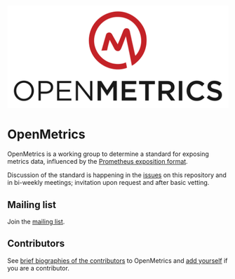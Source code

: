 
![OpenMetrics Logo](static/images/logo/openmetrics.png)

# OpenMetrics

OpenMetrics is a working group to determine a standard for exposing metrics
data, influenced by the [Prometheus exposition
format](https://prometheus.io/docs/instrumenting/exposition_formats/).

Discussion of the standard is happening in the
[issues](https://github.com/RichiH/OpenMetrics/issues) on this repository and in bi-weekly meetings; invitation upon request and after basic vetting.

## Mailing list

Join the [mailing list](https://groups.google.com/forum/m/#!forum/openmetrics).

## Contributors

See [brief biographies of the
contributors](https://github.com/RichiH/OpenMetrics/blob/master/CONTRIBUTORS.md)
to OpenMetrics and [add
yourself](https://github.com/RichiH/OpenMetrics/edit/master/CONTRIBUTORS.md) if
you are a contributor.
